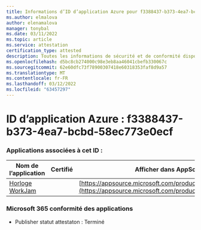 ```yaml
---
title: Informations d’ID d’application Azure pour f3388437-b373-4ea7-bcbd-58ec773e0ecf
ms.author: elmalova
author: elenamalova
manager: tonybal
ms.date: 03/11/2022
ms.topic: article
ms.service: attestation
certification_type: attested
description: Toutes les informations de sécurité et de conformité disponibles pour f3388437-b373-4ea7-bcbd-58ec773e0ecf.
ms.openlocfilehash: d5bc8cb274000c98e3eb8aa46041cbefb330067c
ms.sourcegitcommit: 62e60dfc73f78900307418e60318353faf8d9a57
ms.translationtype: MT
ms.contentlocale: fr-FR
ms.lasthandoff: 03/12/2022
ms.locfileid: "63457297"
---
```

# <a name="azure-app-id-f3388437-b373-4ea7-bcbd-58ec773e0ecf"></a>ID d’application Azure : f3388437-b373-4ea7-bcbd-58ec773e0ecf


### <a name="apps-associated-with-this-id"></a>Applications associées à cet ID :
| **Nom de l’application** | **Certifié** | **Afficher dans AppSource** |
|--------------|---------------|-----------------------|
| [Horloge WorkJam](../forward/WA200003620) |  | [https://appsource.microsoft.com/product/office/WA200003620](https://appsource.microsoft.com/product/office/WA200003620) |

### <a name="microsoft-365-app-compliance-status"></a>Microsoft 365 conformité des applications
- Publisher statut attestaton : Terminé
